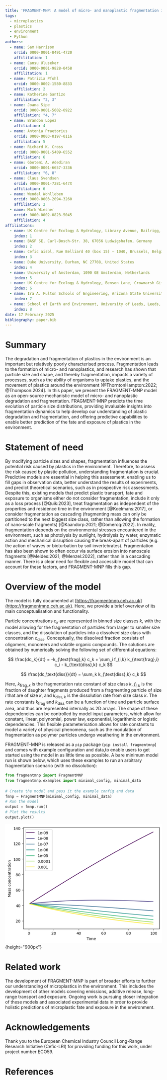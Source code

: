 ```yaml
---
title: 'FRAGMENT-MNP: A model of micro- and nanoplastic fragmentation in the environment'
tags:
  - microplastics
  - plastics
  - environment
  - Python
authors:
  - name: Sam Harrison
    orcid: 0000-0001-8491-4720
    affilitation: 1
  - name: Cansu Uluseker
    orcid: 0000-0001-9828-0458
    affilitation: 1
  - name: Patrizia Pfohl
    orcid: 0000-0002-1580-8833
    affiliation: 2
  - name: Katherine Santizo
    affiliation: "2, 3"
  - name: Joana Sipe
    orcid: 0000-0001-5602-0922
    affiliation: "4, 7"
  - name: Brandon Lopez
    affiliation: 4
  - name: Antonia Praetorius
    orcid: 0000-0003-0197-0116
    affiliation: 5
  - name: Richard K. Cross
    orcid: 0000-0001-5409-6552
    affiliation: 6
  - name: Gbotemi A. Adediran
    orcid: 0000-0001-6657-3336
    affiliation: "6, 8"
  - name: Claus Svendsen
    orcid: 0000-0001-7281-647X
    affiliation: 6
  - name: Wendel Wohlleben
    orcid: 0000-0003-2094-3260
    affiliation: 2
  - name: Mark Wiesner
    orcid: 0000-0002-0823-5045
    affiliation: 4
affiliations:
  - name: UK Centre for Ecology & Hydrology, Library Avenue, Bailrigg, Lancaster, LA1 4AP, UK
    index: 1
  - name: BASF SE, Carl-Bosch-Str. 38, 67056 Ludwigshafen, Germany
    index: 2
  - name: Cefic aisbl, Rue Belliard 40 (box 15) – 1040, Brussels, Belgium
    index: 3
  - name: Duke University, Durham, NC 27708, United States
    index: 4
  - name: University of Amsterdam, 1090 GE Amsterdam, Netherlands
    index: 5
  - name: UK Centre for Ecology & Hydrology, Benson Lane, Crowmarsh Gifford, Wallingford, OX10 8BB, UK
    index: 6
  - name: Ira A. Fulton Schools of Engineering, Arizona State University, 1151 S Forest Ave, Tempe, AZ, United States
    index: 7
  - name: School of Earth and Environment, University of Leeds, Leeds, LS2 9JT, UK
    index: 8
date: 17 February 2025
bibliography: paper.bib
---
```


# Summary

The degradation and fragmentation of plastics in the environment is an important but relatively poorly characterised process. Fragmentation leads to the formation of micro- and nanoplastics, and research has shown that particle size and shape, and thereby fragmentation, impacts a variety of processes, such as the ability of organisms to uptake plastics, and the movement of plastics around the environment [@ThorntonHampton:2022; @Thompson:2024]. In this paper, we present the FRAGMENT-MNP model as an open-source mechanistic model of micro- and nanoplastic degradation and fragmentation. FRAGMENT-MNP predicts the time evolution of particle size distributions, providing invaluable insights into fragmentation dynamics to help develop our understanding of plastic degradation and fragmentation, and offering predictive capabilities to enable better prediction of the fate and exposure of plastics in the environment.

# Statement of need

By modifying particle sizes and shapes, fragmentation influences the potential risk caused by plastics in the environment. Therefore, to assess the risk caused by plastic pollution, understanding fragmentation is crucial. Predictive models are essential in helping this assessment, enabling us to fill gaps in observation data, better understand the results of experiments, and predict theoretical scenarios, such as in prospective risk assessments. Despite this, existing models that predict plastic transport, fate and exposure to organisms either do not consider fragmentation, include it only as a loss process [@Quik:2023], treat fragmentation as independent of the properties and residence time in the environment [@Koelmans:2017], or consider fragmentation as cascading (fragmenting mass can only be partitioned to the next biggest size class, rather than allowing the formation of nano-scale fragments) [@Kaandorp:2021; @Domercq:2022]. In reality, fragmentation depends on the environmental stresses encountered in the environment, such as photolysis by sunlight, hydrolysis by water, enzymatic action and mechanical disruption causing the break-apart of particles (e.g. the action of waves or bioturbation by soil invertebrates). Fragmentation has also been shown to often occur via surface erosion into nanoscale fragments [@Meides:2021; @Menzel:2022], rather than in a cascading manner. There is a clear need for flexible and accessible model that can account for these factors, and FRAGMENT-MNP fills this gap.

# Overview of the model

The model is fully documented at [https://fragmentmnp.ceh.ac.uk](https://fragmentmnp.ceh.ac.uk). Here, we provide a brief overview of its main conceptualisation and functionality.

Particle concentrations $c_k$ are represented in binned size classes $k$, with the model allowing for the fragmentation of particles from larger to smaller size classes, and the dissolution of particles into a dissolved size class with concentration $c_\text{diss}$. Conceptually, the dissolved fraction consists of oligomers, monomers and volatile organic compounds. The solutions are obtained by numerically solving the following set of differential equations:

$$
\frac{dc_k}{dt} = -k_{\text{frag},k} c_k + \sum_i f_{i,k} k_{\text{frag},i} c_i - k_{\text{diss},k} c_k
$$

$$
\frac{dc_\text{diss}}{dt} = \sum_k k_{\text{diss},k} c_k
$$

Here, $k_{\text{frag},k}$ is the fragmentation rate constant of size class $k$, $f_{i,k}$ is the fraction of daughter fragments produced from a fragmenting particle of size $i$ that are of size $k$, and $k_{\text{diss},k}$ is the dissolution rate from size class $k$. The rate constants $k_\text{frag}$ and $k_\text{diss}$ can be a function of time and particle surface area, and thus are represented internally as 2D arrays. The shape of these dependencies can be controlled by model input parameters, which allow for constant, linear, polynomial, power law, exponential, logarithmic or logistic dependencies. This flexible parameterisation allows for rate constants to model a variety of physical phenomena, such as the modulation of fragmentation as polymer particles undergo weathering in the environment.

FRAGMENT-MNP is released as a `pip` package (`pip install fragmentmnp`) and comes with example configuration and data,to enable users to get started using the model in as little time as possible. A bare minimum model run is shown below, which uses these examples to run an arbitrary fragmentation scenario (with no dissolution):

```python
from fragmentmnp import FragmentMNP
from fragmentmnp.examples import minimal_config, minimal_data

# Create the model and pass it the example config and data
fmnp = FragmentMNP(minimal_config, minimal_data)
# Run the model
output = fmnp.run()
# Plot the results
output.plot()
```

![Example model output showing the time evolution of particle size distributions undergoing fragmentation](./fragmentmnp_example.png){height="900px"}

# Related work

The development of FRAGMENT-MNP is part of broader efforts to further our understanding of microplastics in the environment. This includes the development of other models covering emissions, additive release, long-range transport and exposure. Ongoing work is pursuing closer integration of these models and associated experimental data in order to provide holistic predictions of microplastic fate and exposure in the environment.


# Acknowledgements

Thank you to the European Chemical Industry Council Long-Range Research Initiative (Cefic-LRI) for providing funding for this work, under project number ECO59.

# References